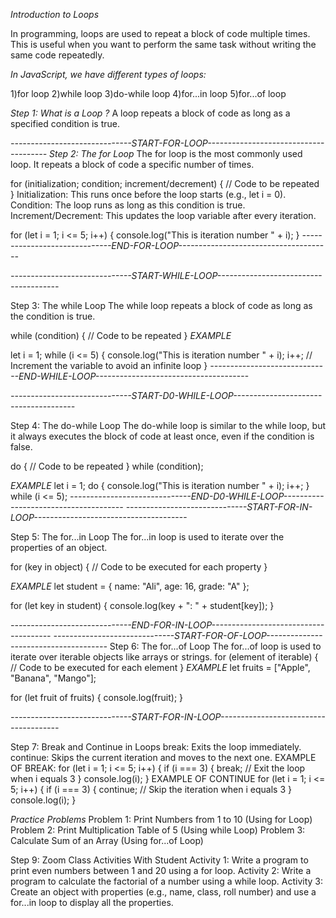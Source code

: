 _Introduction to Loops_

In programming, loops are used to repeat a block of code multiple times. This is useful when you want to perform the same task without writing the same code repeatedly.

_In JavaScript, we have different types of loops:_

1)for loop
2)while loop
3)do-while loop
4)for...in loop
5)for...of loop

_Step 1: What is a Loop ?_
A loop repeats a block of code as long as a specified condition is true.

_------------------------------START-FOR-LOOP--------------------------------------_
_Step 2: The for Loop_
The for loop is the most commonly used loop. It repeats a block of code a specific number of times.

for (initialization; condition; increment/decrement) {
// Code to be repeated
}
Initialization: This runs once before the loop starts (e.g., let i = 0).
Condition: The loop runs as long as this condition is true.
Increment/Decrement: This updates the loop variable after every iteration.

for (let i = 1; i <= 5; i++) {
console.log("This is iteration number " + i);
}
_------------------------------END-FOR-LOOP--------------------------------------_

_------------------------------START-WHILE-LOOP--------------------------------------_

Step 3: The while Loop
The while loop repeats a block of code as long as the condition is true.

while (condition) {
// Code to be repeated
}
_EXAMPLE_

let i = 1;
while (i <= 5) {
console.log("This is iteration number " + i);
i++; // Increment the variable to avoid an infinite loop
}
_------------------------------END-WHILE-LOOP--------------------------------------_

_------------------------------START-D0-WHILE-LOOP--------------------------------------_

Step 4: The do-while Loop
The do-while loop is similar to the while loop, but it always executes the block of code at least once, even if the condition is false.

do {
// Code to be repeated
} while (condition);

_EXAMPLE_
let i = 1;
do {
console.log("This is iteration number " + i);
i++;
} while (i <= 5);
_------------------------------END-D0-WHILE-LOOP--------------------------------------_
_------------------------------START-FOR-IN-LOOP--------------------------------------_

Step 5: The for...in Loop
The for...in loop is used to iterate over the properties of an object.

for (key in object) {
// Code to be executed for each property
}

_EXAMPLE_
let student = { name: "Ali", age: 16, grade: "A" };

for (let key in student) {
console.log(key + ": " + student[key]);
}

<!-- name: Ali
age: 16
grade: A
 -->

_------------------------------END-FOR-IN-LOOP--------------------------------------_
_------------------------------START-FOR-OF-LOOP--------------------------------------_
Step 6: The for...of Loop
The for...of loop is used to iterate over iterable objects like arrays or strings.
for (element of iterable) {
// Code to be executed for each element
}
_EXAMPLE_
let fruits = ["Apple", "Banana", "Mango"];

for (let fruit of fruits) {
console.log(fruit);
}

_------------------------------START-FOR-IN-LOOP--------------------------------------_

Step 7: Break and Continue in Loops
break: Exits the loop immediately.
continue: Skips the current iteration and moves to the next one.
EXAMPLE OF BREAK:
for (let i = 1; i <= 5; i++) {
if (i === 3) {
break; // Exit the loop when i equals 3
}
console.log(i);
}
EXAMPLE OF CONTINUE
for (let i = 1; i <= 5; i++) {
if (i === 3) {
continue; // Skip the iteration when i equals 3
}
console.log(i);
}

_Practice Problems_
Problem 1: Print Numbers from 1 to 10 (Using for Loop)
Problem 2: Print Multiplication Table of 5 (Using while Loop)
Problem 3: Calculate Sum of an Array (Using for...of Loop)

Step 9: Zoom Class Activities With Student
Activity 1: Write a program to print even numbers between 1 and 20 using a for loop.
Activity 2: Write a program to calculate the factorial of a number using a while loop.
Activity 3: Create an object with properties (e.g., name, class, roll number) and use a for...in loop to display all the properties.
